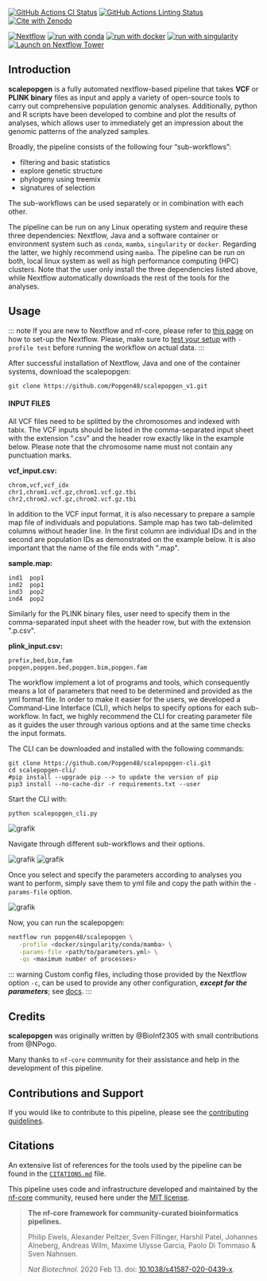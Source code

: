 [![GitHub Actions CI Status](https://github.com/popgen48/scalepopgen/workflows/nf-core%20CI/badge.svg)](https://github.com/popgen48/scalepopgen/actions?query=workflow%3A%22nf-core+CI%22)
[![GitHub Actions Linting Status](https://github.com/popgen48/scalepopgen/workflows/nf-core%20linting/badge.svg)](https://github.com/popgen48/scalepopgen/actions?query=workflow%3A%22nf-core+linting%22)[![Cite with Zenodo](http://img.shields.io/badge/DOI-10.5281/zenodo.XXXXXXX-1073c8?labelColor=000000)](https://doi.org/10.5281/zenodo.XXXXXXX)

[![Nextflow](https://img.shields.io/badge/nextflow%20DSL2-%E2%89%A523.04.0-23aa62.svg)](https://www.nextflow.io/)
[![run with conda](http://img.shields.io/badge/run%20with-conda-3EB049?labelColor=000000&logo=anaconda)](https://docs.conda.io/en/latest/)
[![run with docker](https://img.shields.io/badge/run%20with-docker-0db7ed?labelColor=000000&logo=docker)](https://www.docker.com/)
[![run with singularity](https://img.shields.io/badge/run%20with-singularity-1d355c.svg?labelColor=000000)](https://sylabs.io/docs/)
[![Launch on Nextflow Tower](https://img.shields.io/badge/Launch%20%F0%9F%9A%80-Nextflow%20Tower-%234256e7)](https://tower.nf/launch?pipeline=https://github.com/popgen48/scalepopgen)

## Introduction

**scalepopgen** is a fully automated nextflow-based pipeline that takes **VCF** or **PLINK binary** files as input and apply a variety of open-source tools to carry out comprehensive population genomic analyses. Additionally, python and R scripts have been developed to combine and plot the results of analyses, which allows user to immediately get an impression about the genomic patterns of the analyzed samples. 

<p>Broadly, the pipeline consists of the following four “sub-workflows”:</p>
<ul>
<li>filtering and basic statistics</li>
<li>explore genetic structure</li>
<li>phylogeny using treemix</li>
<li>signatures of selection</li>
</ul>
<p>The sub-workflows can be used separately or in combination with each other.</p>

The pipeline can be run on any Linux operating system and require these three dependencies: Nextflow, Java and a software container or environment system such as `conda`, `mamba`, `singularity` or `docker`. Regarding the latter, we highly recommend using `mamba`. The pipeline can be run on both, local linux system as well as high performance computing (HPC) clusters. Note that the user only install the three dependencies listed above, while Nextflow automatically downloads the rest of the tools for the analyses.

## Usage

::: note
If you are new to Nextflow and nf-core, please refer to [this page](https://nf-co.re/docs/usage/installation) on how to set-up the Nextflow. Please, make sure to [test your setup](https://nf-co.re/docs/usage/introduction#how-to-run-a-pipeline) with `-profile test` before running the workflow on actual data.
:::

After successful installation of Nextflow, Java and one of the container systems, download the scalepopgen:

```
git clone https://github.com/Popgen48/scalepopgen_v1.git
```

#### INPUT FILES

All VCF files need to be splitted by the chromosomes and indexed with tabix. The VCF inputs should be listed in the comma-separated input sheet with the extension ".csv" and the header row exactly like in the example below. Please note that the chromosome name must not contain any punctuation marks.

**vcf_input.csv:**
```
chrom,vcf,vcf_idx
chr1,chrom1.vcf.gz,chrom1.vcf.gz.tbi
chr2,chrom2.vcf.gz,chrom2.vcf.gz.tbi
```
In addition to the VCF input format, it is also necessary to prepare a sample map file of individuals and populations. Sample map has two tab-delimited columns without header line. In the first column are individual IDs and in the second are population IDs as demonstrated on the example below. It is also important that the name of the file ends with ".map".

**sample.map:**
```
ind1  pop1
ind2  pop1
ind3  pop2
ind4  pop2
```

Similarly for the PLINK binary files, user need to specify them in the comma-separated input sheet with the header row, but with the extension ".p.csv".

**plink_input.csv:**
```
prefix,bed,bim,fam
popgen,popgen.bed,popgen.bim,popgen.fam
```


The workflow implement a lot of programs and tools, which consequently means a lot of parameters that need to be determined and provided as the yml format file. In order to make it easier for the users, we developed a Command-Line Interface (CLI), which helps to specify options for each sub-workflow. In fact, we highly recommend the CLI for creating parameter file as it guides the user through various options and at the same time checks the input formats.

The CLI can be downloaded and installed with the following commands:

```
git clone https://github.com/Popgen48/scalepopgen-cli.git
cd scalepopgen-cli/
#pip install --upgrade pip --> to update the version of pip 
pip3 install --no-cache-dir -r requirements.txt --user
```

Start the CLI with:
```
python scalepopgen_cli.py
```
![grafik](https://github.com/Popgen48/scalepopgen_v1/assets/131758840/1e853c26-404d-43d5-b3fb-d7a1c9e879d4)

Navigate through different sub-workflows and their options.

![grafik](https://github.com/Popgen48/scalepopgen_v1/assets/131758840/96936bd8-a3d6-46e9-814a-5119ef0eee4a)
![grafik](https://github.com/Popgen48/scalepopgen_v1/assets/131758840/d980e7bb-cddf-478a-9849-db40dd96c399)


Once you select and specify the parameters according to analyses you want to perform, simply save them to yml file and copy the path within the `-params-file` option.

![grafik](https://github.com/Popgen48/scalepopgen_v1/assets/131758840/c2dfc4fd-032d-4241-8499-a233bf378216)


Now, you can run the scalepopgen:

```bash
nextflow run popgen48/scalepopgen \
   -profile <docker/singularity/conda/mamba> \
   -params-file <path/to/parameters.yml> \
   -qs <maximum number of processes>
```

::: warning
Custom config files, including those provided by the Nextflow option `-c`, can be used to provide any other configuration, _**except for the parameters**_;
see [docs](https://nf-co.re/usage/configuration#custom-configuration-files).
:::

## Credits

**scalepopgen** was originally written by @BioInf2305 with small contributions from @NPogo.

Many thanks to `nf-core` community for their assistance and help in the development of this pipeline.

<!-- TODO nf-core: If applicable, make list of people who have also contributed -->

## Contributions and Support

If you would like to contribute to this pipeline, please see the [contributing guidelines](.github/CONTRIBUTING.md).

## Citations

<!-- TODO nf-core: Add citation for pipeline after first release. Uncomment lines below and update Zenodo doi and badge at the top of this file. -->
<!-- If you use  popgen48/scalepopgen for your analysis, please cite it using the following doi: [10.5281/zenodo.XXXXXX](https://doi.org/10.5281/zenodo.XXXXXX) -->

<!-- TODO nf-core: Add bibliography of tools and data used in your pipeline -->

An extensive list of references for the tools used by the pipeline can be found in the [`CITATIONS.md`](CITATIONS.md) file.

This pipeline uses code and infrastructure developed and maintained by the [nf-core](https://nf-co.re) community, reused here under the [MIT license](https://github.com/nf-core/tools/blob/master/LICENSE).

> **The nf-core framework for community-curated bioinformatics pipelines.**
>
> Philip Ewels, Alexander Peltzer, Sven Fillinger, Harshil Patel, Johannes Alneberg, Andreas Wilm, Maxime Ulysse Garcia, Paolo Di Tommaso & Sven Nahnsen.
>
> _Nat Biotechnol._ 2020 Feb 13. doi: [10.1038/s41587-020-0439-x](https://dx.doi.org/10.1038/s41587-020-0439-x).
